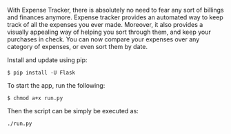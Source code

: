 With Expense Tracker, there is absolutely no need to fear any sort of billings and finances anymore. 
        Expense tracker provides an automated way to keep track of all the expenses you ever made.
        Moreover, it also provides a visually appealing way of helping you sort through them, and keep 
        your purchases in check. You can now compare your expenses over any category of expenses, or even sort them by date.

Install and update using pip:
```
$ pip install -U Flask
```
To start the app, run the following: 
```
$ chmod a+x run.py
```
Then the script can be simply be executed as: 
```
./run.py
```

